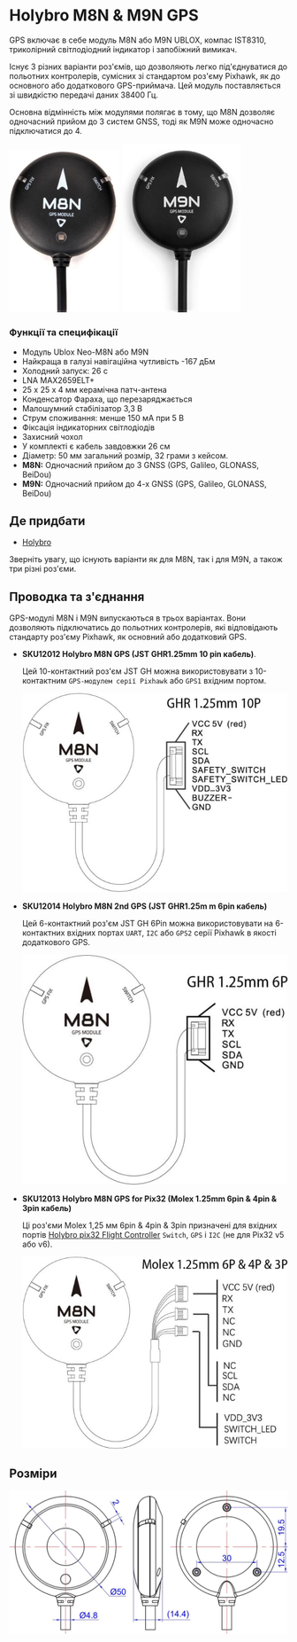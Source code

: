 # Holybro M8N & M9N GPS

GPS включає в себе модуль M8N або M9N UBLOX, компас IST8310, триколірний світлодіодний індикатор і запобіжний вимикач.

Існує 3 різних варіанти роз'ємів, що дозволяють легко під'єднуватися до польотних контролерів, сумісних зі стандартом роз'єму Pixhawk, як до основного або додаткового GPS-приймача. Цей модуль поставляється зі швидкістю передачі даних 38400 Гц.

Основна відмінність між модулями полягає в тому, що M8N дозволяє одночасний прийом до 3 систем GNSS, тоді як M9N може одночасно підключатися до 4.

<img src="../../assets/hardware/gps/holybro_m8n_gps.jpg" width="200px" title="holybro_gps" /> <img src="../../assets/hardware/gps/holybro_m9n_gps.jpg" width="215px" title="holybro_gps" />

### Функції та специфікації

- Модуль Ublox Neo-M8N або M9N
- Найкраща в галузі навігаційна чутливість -167 дБм
- Холодний запуск: 26 с
- LNA MAX2659ELT+
- 25 x 25 x 4 мм керамічна патч-антена
- Конденсатор Фараха, що перезаряджається
- Малошумний стабілізатор 3,3 В
- Струм споживання: менше 150 мА при 5 В
- Фіксація індикаторних світлодіодів
- Захисний чохол
- У комплекті є кабель завдовжки 26 см
- Діаметр: 50 мм загальний розмір, 32 грами з кейсом.
- **M8N:** Одночасний прийом до 3 GNSS (GPS, Galileo, GLONASS, BeiDou)
- **M9N:** Одночасний прийом до 4-х GNSS (GPS, Galileo, GLONASS, BeiDou)

## Де придбати

- [Holybro](https://holybro.com/collections/gps)

Зверніть увагу, що існують варіанти як для M8N, так і для M9N, а також три різні роз'єми.

## Проводка та з'єднання

GPS-модулі M8N і M9N випускаються в трьох варіантах. Вони дозволяють підключатись до польотних контролерів, які відповідають стандарту роз'єму Pixhawk, як основний або додатковий GPS.

- **SKU12012 Holybro M8N GPS (JST GHR1.25mm 10 pin кабель)**.

  Цей 10-контактний роз'єм JST GH можна використовувати з 10-контактним `GPS-модулем серії Pixhawk` або `GPS1` вхідним портом.

  ![Holybro M8N with Pixhawk GPS1 connector](../../assets/hardware/gps/holybro_gps_pinout.jpg)

- **SKU12014 Holybro M8N 2nd GPS (JST GHR1.25m m 6pin кабель)**

  Цей 6-контактний роз'єм JST GH 6Pin можна використовувати на 6-контактних вхідних портах `UART`, `I2C` або `GPS2` серії Pixhawk в якості додаткового GPS.

  ![Holybro M8N with Pixhawk 2nd GPS connector](../../assets/hardware/gps/holybro_gps_pinout3.jpg)

- **SKU12013 Holybro M8N GPS for Pix32 (Molex 1.25mm 6pin & 4pin & 3pin кабель)**

  Ці роз'єми Molex 1,25 мм 6pin & 4pin & 3pin призначені для вхідних портів [Holybro pix32 Flight Controller](../flight_controller/holybro_pix32.md) `Switch`, `GPS` і `I2C` (не для Pix32 v5 або v6).

  ![Holybro M8N with Pix32 connector](../../assets/hardware/gps/holybro_gps_pinout2.jpg)

## Розміри

![Image showing dimensions of both modules](../../assets/hardware/gps/holybro_gps_dimensions.jpg)
